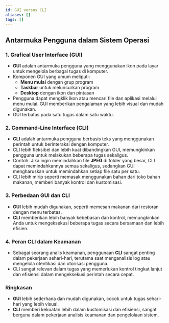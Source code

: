 ```yaml
---
id: GUI versus CLI
aliases: []
tags: []
---
```


## Antarmuka Pengguna dalam Sistem Operasi

### 1. **Grafical User Interface (GUI)**

- **GUI** adalah antarmuka pengguna yang menggunakan ikon pada layar untuk mengelola berbagai tugas di komputer.
- Komponen GUI yang umum meliputi:
  - **Menu mulai** dengan grup program
  - **Taskbar** untuk meluncurkan program
  - **Desktop** dengan ikon dan pintasan
- Pengguna dapat mengklik ikon atau mencari file dan aplikasi melalui menu mulai. GUI memberikan pengalaman yang lebih visual dan mudah digunakan.
- GUI terbatas pada satu tugas dalam satu waktu.

### 2. **Command-Line Interface (CLI)**

- **CLI** adalah antarmuka pengguna berbasis teks yang menggunakan perintah untuk berinteraksi dengan komputer.
- CLI lebih fleksibel dan lebih kuat dibandingkan GUI, memungkinkan pengguna untuk melakukan beberapa tugas sekaligus.
- Contoh: Jika ingin memindahkan file **JPEG** di folder yang besar, CLI dapat memindahkannya semua sekaligus, sedangkan GUI mengharuskan untuk memindahkan setiap file satu per satu.
- CLI lebih mirip seperti memasak menggunakan bahan dari toko bahan makanan, memberi banyak kontrol dan kustomisasi.

### 3. **Perbedaan GUI dan CLI**

- **GUI** lebih mudah digunakan, seperti memesan makanan dari restoran dengan menu terbatas.
- **CLI** memberikan lebih banyak kebebasan dan kontrol, memungkinkan Anda untuk mengeksekusi beberapa tugas secara bersamaan dan lebih efisien.

### 4. **Peran CLI dalam Keamanan**

- Sebagai seorang analis keamanan, penggunaan **CLI** sangat penting dalam pekerjaan sehari-hari, terutama saat menganalisis log atau mengelola otentikasi dan otorisasi pengguna.
- CLI sangat relevan dalam tugas yang memerlukan kontrol tingkat lanjut dan efisiensi dalam mengeksekusi perintah secara cepat.

### Ringkasan

- **GUI** lebih sederhana dan mudah digunakan, cocok untuk tugas sehari-hari yang lebih visual.
- **CLI** memberi kekuatan lebih dalam kustomisasi dan efisiensi, sangat berguna dalam pekerjaan analisis keamanan dan pengelolaan sistem.
